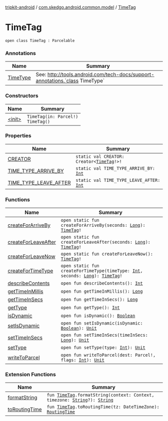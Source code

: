 [tripkit-android](../../index.md) / [com.skedgo.android.common.model](../index.md) / [TimeTag](./index.md)

# TimeTag

`open class TimeTag : Parcelable`

### Annotations

| Name | Summary |
|---|---|
| [TimeType](-time-type/index.md) | See: http://tools.android.com/tech-docs/support-annotations.`class TimeType` |

### Constructors

| Name | Summary |
|---|---|
| [&lt;init&gt;](-init-.md) | `TimeTag(in: Parcel!)`<br>`TimeTag()` |

### Properties

| Name | Summary |
|---|---|
| [CREATOR](-c-r-e-a-t-o-r.md) | `static val CREATOR: Creator<`[`TimeTag`](./index.md)`!>!` |
| [TIME_TYPE_ARRIVE_BY](-t-i-m-e_-t-y-p-e_-a-r-r-i-v-e_-b-y.md) | `static val TIME_TYPE_ARRIVE_BY: `[`Int`](https://kotlinlang.org/api/latest/jvm/stdlib/kotlin/-int/index.html) |
| [TIME_TYPE_LEAVE_AFTER](-t-i-m-e_-t-y-p-e_-l-e-a-v-e_-a-f-t-e-r.md) | `static val TIME_TYPE_LEAVE_AFTER: `[`Int`](https://kotlinlang.org/api/latest/jvm/stdlib/kotlin/-int/index.html) |

### Functions

| Name | Summary |
|---|---|
| [createForArriveBy](create-for-arrive-by.md) | `open static fun createForArriveBy(seconds: `[`Long`](https://kotlinlang.org/api/latest/jvm/stdlib/kotlin/-long/index.html)`): `[`TimeTag`](./index.md)`!` |
| [createForLeaveAfter](create-for-leave-after.md) | `open static fun createForLeaveAfter(seconds: `[`Long`](https://kotlinlang.org/api/latest/jvm/stdlib/kotlin/-long/index.html)`): `[`TimeTag`](./index.md)`!` |
| [createForLeaveNow](create-for-leave-now.md) | `open static fun createForLeaveNow(): `[`TimeTag`](./index.md)`!` |
| [createForTimeType](create-for-time-type.md) | `open static fun createForTimeType(timeType: `[`Int`](https://kotlinlang.org/api/latest/jvm/stdlib/kotlin/-int/index.html)`, seconds: `[`Long`](https://kotlinlang.org/api/latest/jvm/stdlib/kotlin/-long/index.html)`): `[`TimeTag`](./index.md)`!` |
| [describeContents](describe-contents.md) | `open fun describeContents(): `[`Int`](https://kotlinlang.org/api/latest/jvm/stdlib/kotlin/-int/index.html) |
| [getTimeInMillis](get-time-in-millis.md) | `open fun getTimeInMillis(): `[`Long`](https://kotlinlang.org/api/latest/jvm/stdlib/kotlin/-long/index.html) |
| [getTimeInSecs](get-time-in-secs.md) | `open fun getTimeInSecs(): `[`Long`](https://kotlinlang.org/api/latest/jvm/stdlib/kotlin/-long/index.html) |
| [getType](get-type.md) | `open fun getType(): `[`Int`](https://kotlinlang.org/api/latest/jvm/stdlib/kotlin/-int/index.html) |
| [isDynamic](is-dynamic.md) | `open fun isDynamic(): `[`Boolean`](https://kotlinlang.org/api/latest/jvm/stdlib/kotlin/-boolean/index.html) |
| [setIsDynamic](set-is-dynamic.md) | `open fun setIsDynamic(isDynamic: `[`Boolean`](https://kotlinlang.org/api/latest/jvm/stdlib/kotlin/-boolean/index.html)`): `[`Unit`](https://kotlinlang.org/api/latest/jvm/stdlib/kotlin/-unit/index.html) |
| [setTimeInSecs](set-time-in-secs.md) | `open fun setTimeInSecs(timeInSecs: `[`Long`](https://kotlinlang.org/api/latest/jvm/stdlib/kotlin/-long/index.html)`): `[`Unit`](https://kotlinlang.org/api/latest/jvm/stdlib/kotlin/-unit/index.html) |
| [setType](set-type.md) | `open fun setType(type: `[`Int`](https://kotlinlang.org/api/latest/jvm/stdlib/kotlin/-int/index.html)`): `[`Unit`](https://kotlinlang.org/api/latest/jvm/stdlib/kotlin/-unit/index.html) |
| [writeToParcel](write-to-parcel.md) | `open fun writeToParcel(dest: Parcel!, flags: `[`Int`](https://kotlinlang.org/api/latest/jvm/stdlib/kotlin/-int/index.html)`): `[`Unit`](https://kotlinlang.org/api/latest/jvm/stdlib/kotlin/-unit/index.html) |

### Extension Functions

| Name | Summary |
|---|---|
| [formatString](../../com.skedgo.tripkit.ui.utils/format-string.md) | `fun `[`TimeTag`](./index.md)`.formatString(context: Context, timezone: `[`String`](https://kotlinlang.org/api/latest/jvm/stdlib/kotlin/-string/index.html)`?): `[`String`](https://kotlinlang.org/api/latest/jvm/stdlib/kotlin/-string/index.html) |
| [toRoutingTime](../../com.skedgo.tripkit.ui.trip/to-routing-time.md) | `fun `[`TimeTag`](./index.md)`.toRoutingTime(tz: DateTimeZone): `[`RoutingTime`](../../com.skedgo.tripkit.ui.trip/-routing-time.md) |
